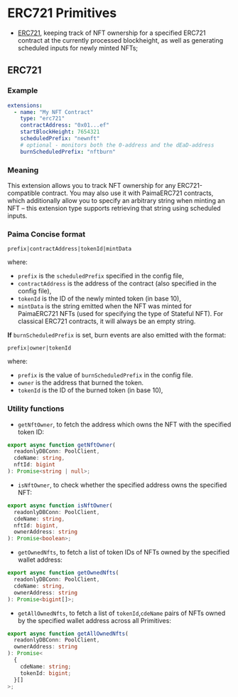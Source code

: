 # ERC721 Primitives

- [ERC721](#erc721), keeping track of NFT ownership for a specified ERC721 contract at the currently processed blockheight, as well as generating scheduled inputs for newly minted NFTs;

## ERC721

### Example

```yaml
extensions:
  - name: "My NFT Contract"
    type: "erc721"
    contractAddress: "0x01...ef"
    startBlockHeight: 7654321
    scheduledPrefix: "newnft"
    # optional - monitors both the 0-address and the dEaD-address
    burnScheduledPrefix: "nftburn"
```

### Meaning

This extension allows you to track NFT ownership for any ERC721-compatible contract. You may also use it with PaimaERC721 contracts, which additionally allow you to specify an arbitrary string when minting an NFT &ndash; this extension type supports retrieving that string using scheduled inputs.

### Paima Concise format

```
prefix|contractAddress|tokenId|mintData
```

where:

- `prefix` is the `scheduledPrefix` specified in the config file,
- `contractAddress` is the address of the contract (also specified in the config file),
- `tokenId` is the ID of the newly minted token (in base 10),
- `mintData` is the string emitted when the NFT was minted for PaimaERC721 NFTs (used for specifying the type of Stateful NFT). For classical ERC721 contracts, it will always be an empty string.


**If** `burnScheduledPrefix` is set, burn events are also emitted with the format:

```
prefix|owner|tokenId
```

where:

- `prefix` is the value of `burnScheduledPrefix` in the config file.
- `owner` is the address that burned the token.
- `tokenId` is the ID of the burned token (in base 10),


### Utility functions

- `getNftOwner`, to fetch the address which owns the NFT with the specified token ID:

```ts
export async function getNftOwner(
  readonlyDBConn: PoolClient,
  cdeName: string,
  nftId: bigint
): Promise<string | null>;
```

- `isNftOwner`, to check whether the specified address owns the specified NFT:

```ts
export async function isNftOwner(
  readonlyDBConn: PoolClient,
  cdeName: string,
  nftId: bigint,
  ownerAddress: string
): Promise<boolean>;
```

- `getOwnedNfts`, to fetch a list of token IDs of NFTs owned by the specified wallet address:

```ts
export async function getOwnedNfts(
  readonlyDBConn: PoolClient,
  cdeName: string,
  ownerAddress: string
): Promise<bigint[]>;
```

- `getAllOwnedNfts`, to fetch a list of `tokenId`,`cdeName` pairs of NFTs owned by the specified wallet address across all Primitives:

```ts
export async function getAllOwnedNfts(
  readonlyDBConn: PoolClient,
  ownerAddress: string
): Promise<
  {
    cdeName: string;
    tokenId: bigint;
  }[]
>;
```

